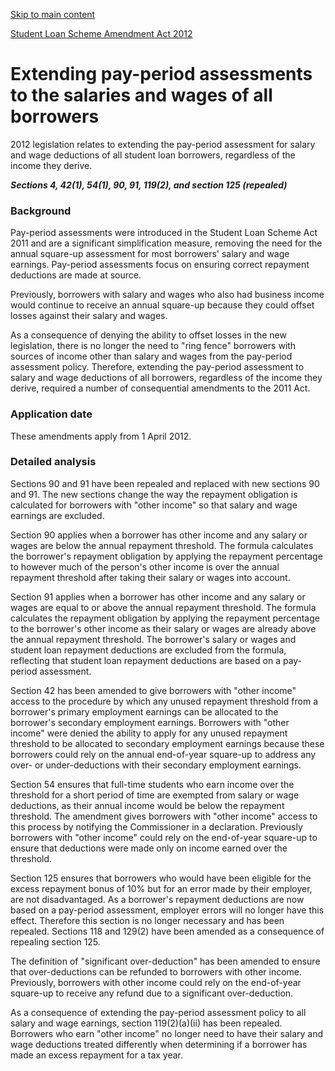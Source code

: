 [Skip to main content](#main-content-tt)

[Student Loan Scheme Amendment Act 2012](/new-legislation/act-articles/student-loan-scheme-amendment-act-2012 "Student Loan Scheme Amendment Act 2012")

Extending pay-period assessments to the salaries and wages of all borrowers
===========================================================================

2012 legislation relates to extending the pay-period assessment for salary and wage deductions of all student loan borrowers, regardless of the income they derive.

_**Sections 4, 42(1), 54(1), 90, 91, 119(2), and section 125 (repealed)**_

### Background

Pay-period assessments were introduced in the Student Loan Scheme Act 2011 and are a significant simplification measure, removing the need for the annual square-up assessment for most borrowers' salary and wage earnings. Pay-period assessments focus on ensuring correct repayment deductions are made at source.

Previously, borrowers with salary and wages who also had business income would continue to receive an annual square-up because they could offset losses against their salary and wages.

As a consequence of denying the ability to offset losses in the new legislation, there is no longer the need to "ring fence" borrowers with sources of income other than salary and wages from the pay-period assessment policy. Therefore, extending the pay-period assessment to salary and wage deductions of all borrowers, regardless of the income they derive, required a number of consequential amendments to the 2011 Act.

### Application date

These amendments apply from 1 April 2012.

### Detailed analysis

Sections 90 and 91 have been repealed and replaced with new sections 90 and 91. The new sections change the way the repayment obligation is calculated for borrowers with "other income" so that salary and wage earnings are excluded.

Section 90 applies when a borrower has other income and any salary or wages are below the annual repayment threshold. The formula calculates the borrower's repayment obligation by applying the repayment percentage to however much of the person's other income is over the annual repayment threshold after taking their salary or wages into account.

Section 91 applies when a borrower has other income and any salary or wages are equal to or above the annual repayment threshold. The formula calculates the repayment obligation by applying the repayment percentage to the borrower's other income as their salary or wages are already above the annual repayment threshold. The borrower's salary or wages and student loan repayment deductions are excluded from the formula, reflecting that student loan repayment deductions are based on a pay-period assessment.

Section 42 has been amended to give borrowers with "other income" access to the procedure by which any unused repayment threshold from a borrower's primary employment earnings can be allocated to the borrower's secondary employment earnings. Borrowers with "other income" were denied the ability to apply for any unused repayment threshold to be allocated to secondary employment earnings because these borrowers could rely on the annual end-of-year square-up to address any over- or under-deductions with their secondary employment earnings.

Section 54 ensures that full-time students who earn income over the threshold for a short period of time are exempted from salary or wage deductions, as their annual income would be below the repayment threshold. The amendment gives borrowers with "other income" access to this process by notifying the Commissioner in a declaration. Previously borrowers with "other income" could rely on the end-of-year square-up to ensure that deductions were made only on income earned over the threshold.

Section 125 ensures that borrowers who would have been eligible for the excess repayment bonus of 10% but for an error made by their employer, are not disadvantaged. As a borrower's repayment deductions are now based on a pay-period assessment, employer errors will no longer have this effect. Therefore this section is no longer necessary and has been repealed. Sections 118 and 129(2) have been amended as a consequence of repealing section 125.

The definition of "significant over-deduction" has been amended to ensure that over-deductions can be refunded to borrowers with other income. Previously, borrowers with other income could rely on the end-of-year square-up to receive any refund due to a significant over-deduction.

As a consequence of extending the pay-period assessment policy to all salary and wage earnings, section 119(2)(a)(ii) has been repealed. Borrowers who earn "other income" no longer need to have their salary and wage deductions treated differently when determining if a borrower has made an excess repayment for a tax year.